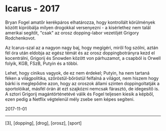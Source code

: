 # Icarus - 2017

Bryan Fogel amatőr kerékpáros elhatározza, hogy kontrollált körülmények között kipróbálja milyen drogokkal versenyezni - a kisérlethez nem talál amerikai segítőt, "csak" az orosz dopping-labor vezetőjét Grigory Rodchenkovot.

Az Icarus-szal az a nagyon nagy baj, hogy megígéri, miről fog szólni, aztán fél óra után eldobja az egész témát és az orosz doppingbotrányra kezd el kocentrálni, Grigorij és Snowden között von párhuzamot, a csapból is Orwell folyik, KGB, FSzB, Putyin és a többi.

Lehet, hogy cinikus vagyok, de ez nem érdekel; Putyin, ha nem tartaná féken a világpolitika, szőröstül-bőröstül felfalná a világot, nem hiszem hogy bárki is meglepődne azon, hogy az oroszok állami szinten doppingoltatják a sportolóikat, másfél órán át ezt szajkózni nemcsak fárasztó, de idegesítő is. A sztori Grigorij magántörténetévé válik és Fogel teljesen kiesik a képből, ezen pedig a Netflix végtelenül mély zsebe sem képes segíteni. 

2017-11-01

----

[3], [dopping], [drog], [orosz], [sport]
